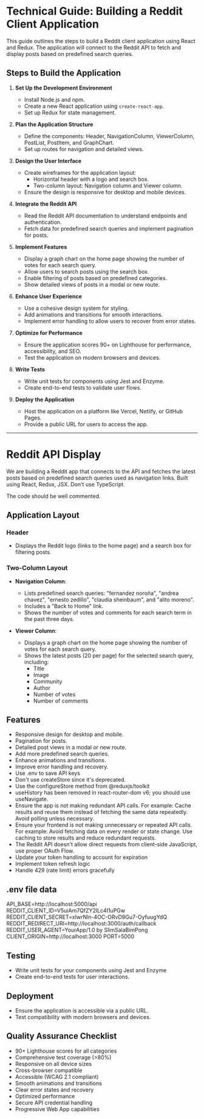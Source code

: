 # Technical Guide: Building a Reddit Client Application

This guide outlines the steps to build a Reddit client application using React and Redux. The application will connect to the Reddit API to fetch and display posts based on predefined search queries.

## Steps to Build the Application

1. **Set Up the Development Environment**
    - Install Node.js and npm.
    - Create a new React application using `create-react-app`.
    - Set up Redux for state management.

2. **Plan the Application Structure**
    - Define the components: Header, NavigationColumn, ViewerColumn, PostList, PostItem, and GraphChart.
    - Set up routes for navigation and detailed views.

3. **Design the User Interface**
    - Create wireframes for the application layout:
      - Horizontal header with a logo and search box.
      - Two-column layout: Navigation column and Viewer column.
    - Ensure the design is responsive for desktop and mobile devices.

4. **Integrate the Reddit API**
    - Read the Reddit API documentation to understand endpoints and authentication.
    - Fetch data for predefined search queries and implement pagination for posts.

5. **Implement Features**
    - Display a graph chart on the home page showing the number of votes for each search query.
    - Allow users to search posts using the search box.
    - Enable filtering of posts based on predefined categories.
    - Show detailed views of posts in a modal or new route.

6. **Enhance User Experience**
    - Use a cohesive design system for styling.
    - Add animations and transitions for smooth interactions.
    - Implement error handling to allow users to recover from error states.

7. **Optimize for Performance**
    - Ensure the application scores 90+ on Lighthouse for performance, accessibility, and SEO.
    - Test the application on modern browsers and devices.

8. **Write Tests**
    - Write unit tests for components using Jest and Enzyme.
    - Create end-to-end tests to validate user flows.

9. **Deploy the Application**
    - Host the application on a platform like Vercel, Netlify, or GitHub Pages.
    - Provide a public URL for users to access the app.

---

# Reddit API Display

We are building a Reddit app that connects to the API and fetches the latest posts based on predefined search queries used as navigation links. Built using React, Redux, JSX. Don't use TypeScript.

The code should be well commented.

## Application Layout

### Header
- Displays the Reddit logo (links to the home page) and a search box for filtering posts.

### Two-Column Layout

- **Navigation Column**:
  - Lists predefined search queries: "fernandez noroña", "andrea chavez", "ernesto zedillo", "claudia sheinbaum", and "alito moreno".
  - Includes a "Back to Home" link.
  - Shows the number of votes and comments for each search term in the past three days.
  
- **Viewer Column**:
  - Displays a graph chart on the home page showing the number of votes for each search query.
  - Shows the latest posts (20 per page) for the selected search query, including:
     - Title
     - Image
     - Community
     - Author
     - Number of votes
     - Number of comments

## Features
- Responsive design for desktop and mobile.
- Pagination for posts.
- Detailed post views in a modal or new route.
- Add more predefined search queries.
- Enhance animations and transitions.
- Improve error handling and recovery.
- Use .env to save API keys
- Don't use createStore since it's deprecated.
- Use the configureStore method from @reduxjs/toolkit
- useHistory has been removed in react-router-dom v6; you should use useNavigate.
- Ensure the app is not making redundant API calls. For example: Cache results and reuse them instead of fetching the same data repeatedly.
Avoid polling unless necessary.
- Ensure your frontend is not making unnecessary or repeated API calls. For example:
Avoid fetching data on every render or state change.
Use caching to store results and reduce redundant requests.
- The Reddit API doesn't allow direct requests from client-side JavaScript, use proper OAuth Flow.
- Update your token handling to account for expiration
- Implement token refresh logic
- Handle 429 (rate limit) errors gracefully

## .env file data

API_BASE=http://localhost:5000/api
REDDIT_CLIENT_ID=V5uiAm7QfZY2lLc4I1uPGw
REDDIT_CLIENT_SECRET=xIwrNln-4OC-ORvD9Gu7-OyfuugYdQ
REDDIT_REDIRECT_URI=http://localhost:3000/auth/callback
REDDIT_USER_AGENT=YourApp/1.0 by SlimSalaBimPong
CLIENT_ORIGIN=http://localhost:3000
PORT=5000

## Testing
- Write unit tests for your components using Jest and Enzyme
- Create end-to-end tests for user interactions.

## Deployment
- Ensure the application is accessible via a public URL.
- Test compatibility with modern browsers and devices.

## Quality Assurance Checklist

- 90+ Lighthouse scores for all categories
- Comprehensive test coverage (>80%)
- Responsive on all device sizes
- Cross-browser compatible
- Accessible (WCAG 2.1 compliant)
- Smooth animations and transitions
- Clear error states and recovery
- Optimized performance
- Secure API credential handling
- Progressive Web App capabilities